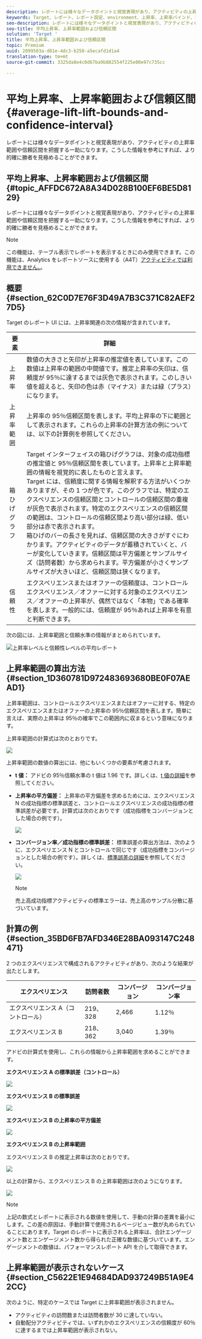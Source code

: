 ```yaml
---
description: レポートには様々なデータポイントと視覚表現があり、アクティビティの上昇率範囲や信頼区間を把握する一助になります。こうした情報を参考にすれば、より的確に勝者を見極めることができます。
keywords: Target、レポート、レポート設定、environment、上昇率、上昇率バインド、平方偏差、confidence、control
seo-description: レポートには様々なデータポイントと視覚表現があり、アクティビティの上昇率範囲や信頼区間を把握する一助になります。こうした情報を参考にすれば、より的確に勝者を見極めることができます。
seo-title: 平均上昇率、上昇率範囲および信頼区間
solution: 'Target '
title: 平均上昇率、上昇率範囲および信頼区間
topic: Premium
uuid: 2899503a-d81e-4dc3-b258-a5ecafd1d1a4
translation-type: tm+mt
source-git-commit: 3325da8e4c0d67ba9b882554f225e00e97c735cc

---
```



# 平均上昇率、上昇率範囲および信頼区間{#average-lift-lift-bounds-and-confidence-interval}

レポートには様々なデータポイントと視覚表現があり、アクティビティの上昇率範囲や信頼区間を把握する一助になります。こうした情報を参考にすれば、より的確に勝者を見極めることができます。

## 平均上昇率、上昇率範囲および信頼区間 {#topic_AFFDC672A8A34D028B100EF6BE5D8129}

レポートには様々なデータポイントと視覚表現があり、アクティビティの上昇率範囲や信頼区間を把握する一助になります。こうした情報を参考にすれば、より的確に勝者を見極めることができます。

>[!NOTE]
>
>この機能は、テーブル表示でレポートを表示するときにのみ使用できます。この機能は、Analytics をレポートソースに使用する（A4T）[アクティビティでは利用できません。](../../c-integrating-target-with-mac/a4t/a4t.md#concept_7540C8C04259434AB6EE33B09F47A1DE)。

## 概要 {#section_62C0D7E76F3D49A7B3C371C82AEF27D5}

Target のレポート UI には、上昇率関連の次の情報が含まれています。

| 要素 | 詳細 |
|--- |--- |
| 上昇率 | 数値の大きさと矢印が上昇率の推定値を表しています。この数値は上昇率の範囲の中間値です。推定上昇率の矢印は、信頼度が 95％に達するまでは灰色で表示されます。このしきい値を超えると、矢印の色は赤（マイナス）または緑（プラス）になります。 |
| 上昇率範囲 | 上昇率の 95％信頼区間を表します。平均上昇率の下に範囲として表示されます。これらの上昇率の計算方法の例については、以下の計算例を参照してください。 |
| 箱ひげグラフ | Target インターフェイスの箱ひげグラフは、対象の成功指標の推定値と 95％信頼区間を表しています。上昇率と上昇率範囲の情報を視覚的に表したものと言えます。<br>Target には、信頼度に関する情報を解釈する方法がいくつかありますが、その 1 つが色です。このグラフでは、特定のエクスペリエンスの信頼区間とコントロールの信頼区間の重複が灰色で表示されます。特定のエクスペリエンスの信頼区間の範囲は、コントロールの信頼区間より高い部分は緑、低い部分は赤で表示されます。<br>箱ひげのバーの長さを見れば、信頼区間の大きさがすぐにわかります。アクティビティのデータが蓄積されていくと、バーが変化していきます。信頼区間は平方偏差とサンプルサイズ（訪問者数）から求められます。平方偏差が小さくサンプルサイズが大きいほど、信頼区間は狭くなります。 |
| 信頼性 | エクスペリエンスまたはオファーの信頼度は、コントロールエクスペリエンス／オファーに対する対象のエクスペリエンス／オファーの上昇率が、偶然ではなく「本物」である確率を表します。一般的には、信頼度が 95％あれば上昇率を有意と判断できます。 |

次の図には、上昇率範囲と信頼水準の情報がまとめられています。

![上昇率レベルと信頼性レベルの平均レポート](/help/c-reports/c-report-settings/assets/lift-screenshot-new.png)

## 上昇率範囲の算出方法 {#section_1D360781D972483693680BE0F07AEAD1}

上昇率範囲は、コントロールエクスペリエンスまたはオファーに対する、特定のエクスペリエンスまたはオファーの上昇率の 95％信頼区間を表します。簡単に言えば、実際の上昇率は 95％の確率でこの範囲内に収まるという意味になります。

上昇率範囲の計算式は次のとおりです。

![](assets/lift_diagram.png)

上昇率範囲の数値の算出には、他にもいくつかの要素が考慮されます。

* **t 値：** アドビの 95％信頼水準の t 値は 1.96 です。詳しくは、[t 値の詳細](https://en.wikipedia.org/wiki/T-statistic)を参照してください。
* **上昇率の平方偏差：** 上昇率の平方偏差を求めるためには、エクスペリエンス N の成功指標の標準誤差と、コントロールエクスペリエンスの成功指標の標準誤差が必要です。計算式は次のとおりです（成功指標をコンバージョンとした場合の例です）。

   ![](assets/lift_variance.png)

* **コンバージョン率／成功指標の標準誤差：** 標準誤差の算出方法は、次のように、エクスペリエンス N とコントロールで同じです（成功指標をコンバージョンとした場合の例です）。詳しくは、[標準誤差の詳細](https://en.wikipedia.org/wiki/Standard_error)を参照してください。

   ![](assets/standard_error.png)

   >[!NOTE]
   >
   >売上高成功指標アクティビティの標準エラーは、売上高のサンプル分散に基づいています。

## 計算の例 {#section_35BD6FB7AFD346E28BA093147C248471}

2 つのエクスペリエンスで構成されるアクティビティがあり、次のような結果が出たとします。

| エクスペリエンス | 訪問者数 | コンバージョン | コンバージョン率 |
|--- |--- |--- |--- |
| エクスペリエンス A（コントロール） | 219、328 | 2,466 | 1.12％ |
| エクスペリエンス B | 218、362 | 3,040 | 1.39％ |

アドビの計算式を使用し、これらの情報から上昇率範囲を求めることができます。

**エクスペリエンス A の標準誤差（コントロール）**

![](assets/standard_error_A.png)

**エクスペリエンス B の標準誤差**

![](assets/standard_error_B.png)

**エクスペリエンス B の上昇率の平方偏差**

![](assets/lift_variance_B.png)

**エクスペリエンス B の上昇率範囲**

エクスペリエンス B の推定上昇率は次のとおりです。

![](assets/lift_bounds_B.png)

以上の計算から、エクスペリエンス B の上昇率範囲は次のようになります。

![](assets/lift_bounds_B2.png)

>[!NOTE]
>
>上記の数式とレポートに表示される数値を使用して、手動の計算の差異を最小にします。この差の原因は、手動計算で使用されるページビュー数が丸められていることにあります。Target のレポートに表示される上昇率は、合計エンゲージメント数とエンゲージメント数から得られた正確な数値に基づいています。エンゲージメントの数値は、パフォーマンスレポート API を介して取得できます。

## 上昇率範囲が表示されないケース{#section_C5622E1E94684DAD937249B51A9E42CC}

次のように、特定のケースでは Target に上昇率範囲が表示されません。

* アクティビティの訪問数または訪問者数が 30 に達していない。
* 自動配分アクティビティでは、いずれかのエクスペリエンスの信頼度が 60％に達するまでは上昇率範囲が表示されない。

